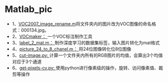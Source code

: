 # Matlab_pic

* 1、[VOC2007_image_rename.m](https://github.com/decouples/Matlab_pic/blob/master/VOC2007_image_rename.m： )将文件夹内的图片改为VOC图像的命名格式：000134.jpg。
* 2、[VOCmaker： ](https://github.com/whlook/VOCMaker)一个VOC标注制作工具
* 3、[label_2_mat.m： ](https://github.com/decouples/Matlab/blob/master/label_2_mat.m)制作深度学习的数据集标签，输入图片转化为mat格式
* 4、[picture_24_to_8_chanel.m： ](https://github.com/decouples/Matlab/blob/master/picture_24_to_8_chanel.m)将24位图像转化位8位图像
* 5、[cut-image.py: ]()计算一个文件夹内所有的RGB图片的均值，会算出3个均值对应于3个通道
* 6、[get-pixels-cv.py: ]()使用python进行像素级的操作，旋转、访问像素值、裁剪等操作
